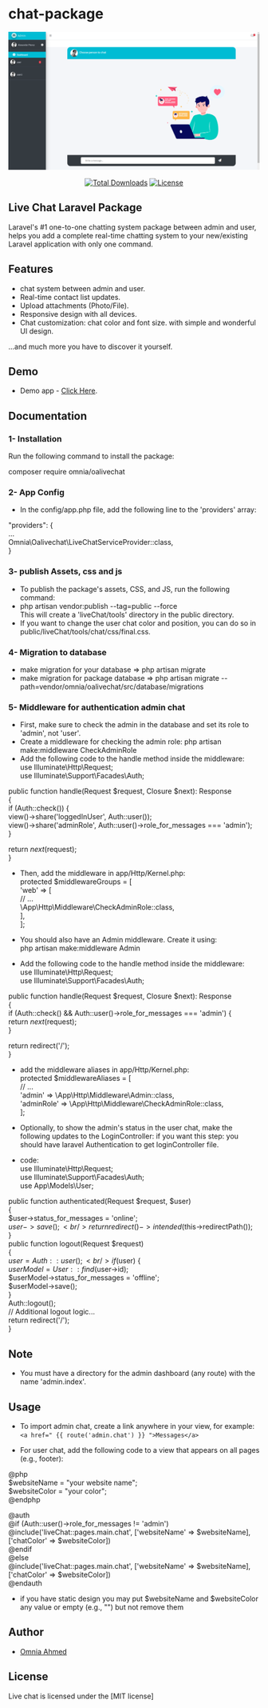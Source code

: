 # chat-package

<p style="text-align:center;width:100%;"><img src="/art/preview.png" alt="Live chat Laravel Package"></p>

<p align="center">
<a href="https://packagist.org/packages/omnia/oalivechat"><img src="https://poser.pugx.org/munafio/chatify/downloads?style=flat-square" alt="Total Downloads"></a>
<a href="https://packagist.org/packages/omnia/oalivechat"><img src="https://poser.pugx.org/munafio/chatify/license?style=flat-square" alt="License"></a>
</p>

## Live Chat Laravel Package

Laravel's #1 one-to-one chatting system package between admin and user, helps you add a complete real-time chatting system to your new/existing Laravel application with only one command.

## Features

- chat system between admin and user.
- Real-time contact list updates.
- Upload attachments (Photo/File).
- Responsive design with all devices.
- Chat customization: chat color and font size.
  with simple and wonderful UI design.

...and much more you have to discover it yourself.

## Demo

- Demo app - [Click Here](https://github.com/OmniaAhmed208/live_chat_demo).

## Documentation

### 1- Installation 

Run the following command to install the package:<br/>

composer require omnia/oalivechat

### 2- App Config

- In the config/app.php file, add the following line to the 'providers' array: <br/>

"providers": { <br/>
  ... <br/>
  Omnia\Oalivechat\LiveChatServiceProvider::class, <br/>
}

### 3- publish Assets, css and js

- To publish the package's assets, CSS, and JS, run the following command:
- php artisan vendor:publish --tag=public --force <br/>
 This will create a 'liveChat/tools' directory in the public directory. <br/>
- If you want to change the user chat color and position, you can do so in public/liveChat/tools/chat/css/final.css.

### 4- Migration to database

- make migration for your database => php artisan migrate
- make migration for package database => php artisan migrate --path=vendor/omnia/oalivechat/src/database/migrations

### 5- Middleware for authentication admin chat

- First, make sure to check the admin in the database and set its role to 'admin', not 'user'.
- Create a middleware for checking the admin role: php artisan make:middleware CheckAdminRole 
- Add the following code to the handle method inside the middleware: <br/>
use Illuminate\Http\Request; <br/>
use Illuminate\Support\Facades\Auth; <br/>

public function handle(Request $request, Closure $next): Response <br/>
{ <br/>
  if (Auth::check()) { <br/>
    view()->share('loggedInUser', Auth::user()); <br/>
    view()->share('adminRole', Auth::user()->role_for_messages === 'admin'); <br/>
  } <br/>

  return $next($request); <br/>
}

- Then, add the middleware in app/Http/Kernel.php:  <br/>
protected $middlewareGroups = [ <br/>
  'web' => [ <br/>
    // ... <br/>
    \App\Http\Middleware\CheckAdminRole::class, <br/>
  ], <br/>
];

- You should also have an Admin middleware. Create it using: <br/>
 php artisan make:middleware Admin
- Add the following code to the handle method inside the middleware:<br/>
use Illuminate\Http\Request; <br/>
use Illuminate\Support\Facades\Auth; <br/>

public function handle(Request $request, Closure $next): Response <br/>
{ <br/>
  if (Auth::check() && Auth::user()->role_for_messages === 'admin') { <br/>
    return $next($request); <br/>
  } <br/>

  return redirect('/'); <br/>
}

- add the middleware aliases in app/Http/Kernel.php: <br/>
protected $middlewareAliases = [ <br/>
  // ... <br/>
  'admin' => \App\Http\Middleware\Admin::class, <br/>
  'adminRole' => \App\Http\Middleware\CheckAdminRole::class, <br/>
]; 

- Optionally, to show the admin's status in the user chat, make the following updates to the LoginController:
if you want this step: you should have laravel Authentication to get loginController file.

- code:<br/>
use Illuminate\Http\Request; <br/>
use Illuminate\Support\Facades\Auth; <br/>
use App\Models\User; <br/>

public function authenticated(Request $request, $user) <br/>
{<br/>
    $user->status_for_messages = 'online';<br/>
    $user->save();<br/>
    return redirect()->intended($this->redirectPath());<br/>
}<br/>
public function logout(Request $request) <br/>
{<br/>
  $user = Auth::user();<br/>
  if ($user) { <br/>
      $userModel = User::find($user->id);<br/>
      $userModel->status_for_messages = 'offline';<br/>
      $userModel->save();<br/>
  }<br/>
  Auth::logout();<br/>
  // Additional logout logic... <br/>
  return redirect('/'); <br/>
}

## Note

- You must have a directory for the admin dashboard (any route) with the name 'admin.index'.

## Usage

- To import admin chat, create a link anywhere in your view, for example: <br/>
`<a href=" {{ route('admin.chat') }} ">Messages</a>` <br/>

- For user chat, add the following code to a view that appears on all pages (e.g., footer):<br/>

@php<br/>
    $websiteName = "your website name";<br/>
    $websiteColor = "your color";<br/>
@endphp<br/>

@auth <br/>
  @if (Auth::user()->role_for_messages != 'admin') <br/>
      @include('liveChat::pages.main.chat', ['websiteName' => $websiteName], ['chatColor' => $websiteColor]) <br/>
  @endif <br/>
@else <br/>
  @include('liveChat::pages.main.chat', ['websiteName' => $websiteName], ['chatColor' => $websiteColor])<br/>
@endauth

- if you have static design you may put $websiteName and $websiteColor any value or empty (e.g., "") but not remove them

## Author

- [Omnia Ahmed](https://omnia-ahmed.onrender.com/index)

## License

Live chat is licensed under the [MIT license]
